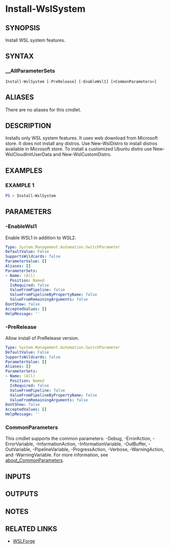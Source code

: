 # Install-WslSystem

## SYNOPSIS

Install WSL system features.

## SYNTAX

### __AllParameterSets

```text
Install-WslSystem [-PreRelease] [-EnableWsl1] [<CommonParameters>]
```

## ALIASES

There are no aliases for this cmdlet.

## DESCRIPTION

Installs only WSL system features.
It uses web download from Microsoft store.
It does not install any distros.
Use New-WslDistro to install distros available in Microsoft store.
To install a customized Ubuntu distro use New-WslCloudInitUserData and New-WslCustomDistro.

## EXAMPLES

### EXAMPLE 1

```powershell
PS > Install-WslSystem
```

## PARAMETERS

### -EnableWsl1

Enable WSL1 in addition to WSL2.

```yaml
Type: System.Management.Automation.SwitchParameter
DefaultValue: False
SupportsWildcards: false
ParameterValue: []
Aliases: []
ParameterSets:
- Name: (All)
  Position: Named
  IsRequired: false
  ValueFromPipeline: false
  ValueFromPipelineByPropertyName: false
  ValueFromRemainingArguments: false
DontShow: false
AcceptedValues: []
HelpMessage: ''
```

### -PreRelease

Allow install of PreRelease version.

```yaml
Type: System.Management.Automation.SwitchParameter
DefaultValue: False
SupportsWildcards: false
ParameterValue: []
Aliases: []
ParameterSets:
- Name: (All)
  Position: Named
  IsRequired: false
  ValueFromPipeline: false
  ValueFromPipelineByPropertyName: false
  ValueFromRemainingArguments: false
DontShow: false
AcceptedValues: []
HelpMessage: ''
```

### CommonParameters

This cmdlet supports the common parameters: -Debug, -ErrorAction, -ErrorVariable,
-InformationAction, -InformationVariable, -OutBuffer, -OutVariable, -PipelineVariable,
-ProgressAction, -Verbose, -WarningAction, and -WarningVariable. For more information, see
[about_CommonParameters](https://go.microsoft.com/fwlink/?LinkID=113216).

## INPUTS

## OUTPUTS

## NOTES

## RELATED LINKS

- [WSLForge](WSLForge.md)
